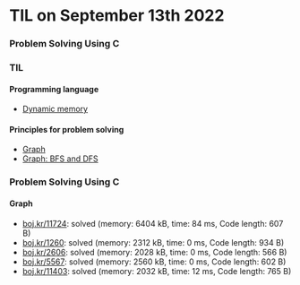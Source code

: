 # **TIL on September 13th 2022**
### Problem Solving Using C
### TIL
#### Programming language
- [Dynamic memory](../../../Languages/C/dynamic-memory-09-13-2022.md)

#### Principles for problem solving
- [Graph](../../../Computer%20science/Algorithm/graph-09-12-2022.md)
- [Graph: BFS and DFS](../../../Computer%20science/Algorithm/graph-2-09-13-2022.md)

### Problem Solving Using C
#### Graph
- [boj.kr/11724](../../../Problem%20Solving/boj/Graph/11724-09-13-2022.cpp): solved (memory: 6404 kB, time: 84 ms, Code length: 607 B)
- [boj.kr/1260](../../../Problem%20Solving/boj/Graph/1260-09-13-2022.cpp): solved (memory: 2312 kB, time: 0 ms, Code length: 934 B)
- [boj.kr/2606](../../../Problem%20Solving/boj/Graph/2606-09-13-2022.cpp): solved (memory: 2028 kB, time: 0 ms, Code length: 566 B)
- [boj.kr/5567](../../../Problem%20Solving/boj/Graph/5567-09-13-2022.cpp): solved (memory: 2560 kB, time: 0 ms, Code length: 602 B)
- [boj.kr/11403](../../../Problem%20Solving/boj/Graph/11403-09-13-2022.cpp): solved (memory: 2032 kB, time: 12 ms, Code length: 765 B)